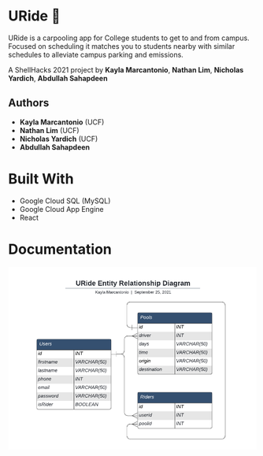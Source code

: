 # URide 🚗

URide is a carpooling app for College students to get to and from campus.
Focused on scheduling it matches you to students nearby with similar schedules to alleviate campus parking and emissions.

A ShellHacks 2021 project by **Kayla Marcantonio**, **Nathan Lim**, **Nicholas Yardich**, **Abdullah Sahapdeen**
## Authors

- **Kayla Marcantonio** (UCF)
- **Nathan Lim** (UCF)
- **Nicholas Yardich** (UCF)
- **Abdullah Sahapdeen**
# Built With
- Google Cloud SQL (MySQL)
- Google Cloud App Engine
- React

# Documentation
![URide ERD.png](./Documentation/URide-ERD.png)